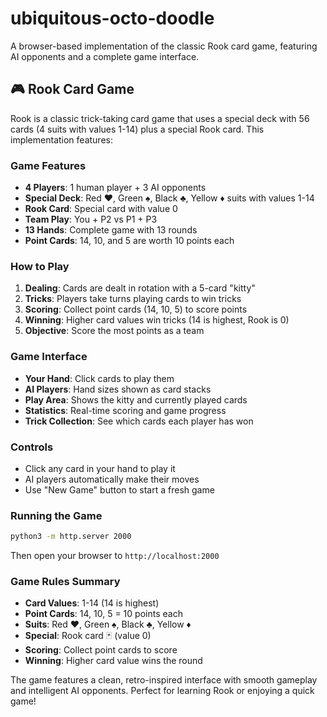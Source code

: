 # ubiquitous-octo-doodle
A browser-based implementation of the classic Rook card game, featuring AI opponents and a complete game interface.

## 🎮 Rook Card Game

Rook is a classic trick-taking card game that uses a special deck with 56 cards (4 suits with values 1-14) plus a special Rook card. This implementation features:

### Game Features
- **4 Players**: 1 human player + 3 AI opponents
- **Special Deck**: Red ♥, Green ♠, Black ♣, Yellow ♦ suits with values 1-14
- **Rook Card**: Special card with value 0
- **Team Play**: You + P2 vs P1 + P3
- **13 Hands**: Complete game with 13 rounds
- **Point Cards**: 14, 10, and 5 are worth 10 points each

### How to Play
1. **Dealing**: Cards are dealt in rotation with a 5-card "kitty"
2. **Tricks**: Players take turns playing cards to win tricks
3. **Scoring**: Collect point cards (14, 10, 5) to score points
4. **Winning**: Higher card values win tricks (14 is highest, Rook is 0)
5. **Objective**: Score the most points as a team

### Game Interface
- **Your Hand**: Click cards to play them
- **AI Players**: Hand sizes shown as card stacks
- **Play Area**: Shows the kitty and currently played cards
- **Statistics**: Real-time scoring and game progress
- **Trick Collection**: See which cards each player has won

### Controls
- Click any card in your hand to play it
- AI players automatically make their moves
- Use "New Game" button to start a fresh game

### Running the Game
```bash
python3 -m http.server 2000
```
Then open your browser to `http://localhost:2000`

### Game Rules Summary
- **Card Values**: 1-14 (14 is highest)
- **Point Cards**: 14, 10, 5 = 10 points each
- **Suits**: Red ♥, Green ♠, Black ♣, Yellow ♦
- **Special**: Rook card 🃏 (value 0)
- **Scoring**: Collect point cards to score
- **Winning**: Higher card value wins the round

The game features a clean, retro-inspired interface with smooth gameplay and intelligent AI opponents. Perfect for learning Rook or enjoying a quick game!